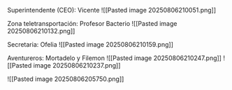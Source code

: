 Superintendente (CEO): 
Vicente
![[Pasted image 20250806210051.png]]

Zona teletransportación:
Profesor Bacterio
![[Pasted image 20250806210132.png]]

Secretaria:
Ofelia
![[Pasted image 20250806210159.png]]

Aventureros:
Mortadelo y Filemon
![[Pasted image 20250806210247.png]] ![[Pasted image 20250806210237.png]]

![[Pasted image 20250806205750.png]]